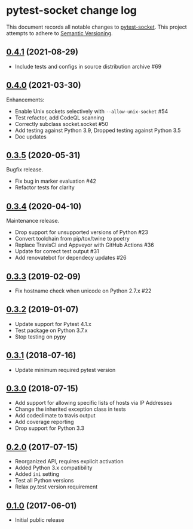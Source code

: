 # pytest-socket change log

This document records all notable changes to
[pytest-socket](https://pypi.python.org/pypi/pytest-socket). This
project attempts to adhere to [Semantic Versioning](http://semver.org/).

## [0.4.1][] (2021-08-29)

- Include tests and configs in source distribution archive #69

## [0.4.0][] (2021-03-30)

Enhancements:

- Enable Unix sockets selectively with `--allow-unix-socket` #54
- Test refactor, add CodeQL scanning
- Correctly subclass socket.socket #50
- Add testing against Python 3.9, Dropped testing against Python 3.5
- Doc updates

## [0.3.5][] (2020-05-31)

Bugfix release.

- Fix bug in marker evaluation \#42
- Refactor tests for clarity

## [0.3.4][] (2020-04-10)

Maintenance release.

- Drop support for unsupported versions of Python #23
- Convert toolchain from pip/tox/twine to poetry
- Replace TravisCI and Appveyor with GitHub Actions #36
- Update for correct test output #31
- Add renovatebot for dependecy updates #26

## [0.3.3][] (2019-02-09)

- Fix hostname check when unicode on Python 2.7.x #22

## [0.3.2][] (2019-01-07)

- Update support for Pytest 4.1.x
- Test package on Python 3.7.x
- Stop testing on pypy

## [0.3.1][] (2018-07-16)

- Update minimum required pytest version

## [0.3.0][] (2018-07-15)

- Add support for allowing specific lists of hosts via IP Addresses
- Change the inherited exception class in tests
- Add codeclimate to travis output
- Add coverage reporting
- Drop support for Python 3.3

## [0.2.0][] (2017-07-15)

- Reorganized API, requires explicit activation
- Added Python 3.x compatibility
- Added `ini` setting
- Test all Python versions
- Relax py.test version requirement

## [0.1.0] (2017-06-01)

- Initial public release

[0.1.0]: https://github.com/miketheman/pytest-socket/releases/tag/0.1.0
[0.2.0]: https://github.com/miketheman/pytest-socket/compare/0.1.0...0.2.0
[0.3.0]: https://github.com/miketheman/pytest-socket/compare/0.2.0...0.3.0
[0.3.1]: https://github.com/miketheman/pytest-socket/compare/0.3.0...0.3.1
[0.3.2]: https://github.com/miketheman/pytest-socket/compare/0.3.1...0.3.2
[0.3.3]: https://github.com/miketheman/pytest-socket/compare/0.3.2...0.3.3
[0.3.4]: https://github.com/miketheman/pytest-socket/compare/0.3.3...0.3.4
[0.3.5]: https://github.com/miketheman/pytest-socket/compare/0.3.4...0.3.5
[0.4.0]: https://github.com/miketheman/pytest-socket/compare/0.3.5...0.4.0
[0.4.1]: https://github.com/miketheman/pytest-socket/compare/0.4.0...0.4.1
